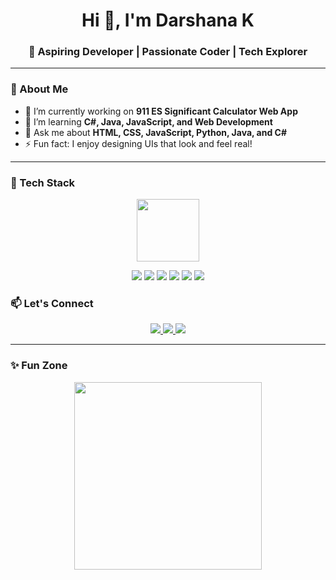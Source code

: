 <h1 align="center">Hi 👋, I'm Darshana K</h1>
<h3 align="center">🚀 Aspiring Developer | Passionate Coder | Tech Explorer</h3>

---

### 🌟 About Me

- 🔭 I’m currently working on **911 ES Significant Calculator Web App**  
- 🌱 I’m learning **C#, Java, JavaScript, and Web Development**  
- 💬 Ask me about **HTML, CSS, JavaScript, Python, Java, and C#**  
- ⚡ Fun fact: I enjoy designing UIs that look and feel real!

---

### 🚀 Tech Stack

<p align="center">
  <img src="https://media.giphy.com/media/SWoSkN6DxTszqIKEqv/giphy.gif" width="100" />
</p>

<p align="center">
  <img src="https://img.shields.io/badge/HTML5-E34F26?style=for-the-badge&logo=html5&logoColor=white"/>
  <img src="https://img.shields.io/badge/CSS3-1572B6?style=for-the-badge&logo=css3&logoColor=white"/>
  <img src="https://img.shields.io/badge/JavaScript-F7DF1E?style=for-the-badge&logo=javascript&logoColor=black"/>
  <img src="https://img.shields.io/badge/Python-3776AB?style=for-the-badge&logo=python&logoColor=white"/>
  <img src="https://img.shields.io/badge/Java-ED8B00?style=for-the-badge&logo=java&logoColor=white"/>
  <img src="https://img.shields.io/badge/C%23-239120?style=for-the-badge&logo=c-sharp&logoColor=white"/>
</p>

### 📫 Let's Connect

<p align="center">
  <a href="https://linkedin.com/in/your-linkedin" target="_blank">
    <img src="https://img.shields.io/badge/LinkedIn-blue?logo=linkedin&style=for-the-badge" />
  </a>
  <a href="mailto:your_email@example.com">
    <img src="https://img.shields.io/badge/Gmail-D14836?logo=gmail&logoColor=white&style=for-the-badge" />
  </a>
  <a href="https://instagram.com/your_instagram" target="_blank">
    <img src="https://img.shields.io/badge/Instagram-E4405F?logo=instagram&logoColor=white&style=for-the-badge" />
  </a>
</p>

---

### ✨ Fun Zone

<p align="center">
  <img src="https://media.giphy.com/media/l0MYt5jPR6QX5pnqM/giphy.gif" width="300" />
</p>
